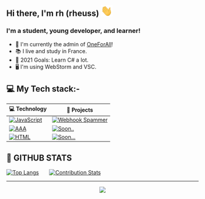 ## Hi there, I'm rh (rheuss) <img src="https://raw.githubusercontent.com/ABSphreak/ABSphreak/master/gifs/Hi.gif" width="30px">

### I'm a student, young developer, and learner!
- 🤖 I'm currently the admin of [OneForAll](https://discord.gg/n2EvRECf88)!
- 📚 I live and study in France.
- 🥅 2021 Goals: Learn C# a lot.
- 🖥 I'm using WebStorm and VSC.

## 💻 My Tech stack:-

<!-- START OF PROFILE STACK, DO NOT REMOVE -->
| 💻 **Technology** | 🚀 **Projects** |
|-|-|
| [![JavaScript](https://img.shields.io/static/v1?label=&message=JavaScript&color=F1E05A&logo=javascript&logoColor=FFFFFF)](https://developer.mozilla.org/en-US/docs/Web/JavaScript) | [![Webhook Spammer](https://img.shields.io/static/v1?label=&message=webhook-spammer&color=000605&logo=github&logoColor=white&labelColor=000605)](https://github.com/wh0isrh/webhook-spammer) |
| [![AAA](https://img.shields.io/badge/c%23-%23239120.svg?style=for-the-badge&logo=c-sharp&logoColor=white)](https://docs.microsoft.com/en-us/dotnet/csharp/) | [![Soon..](https://img.shields.io/static/v1?label=&message=Soon..&color=000605&logo=github&logoColor=white&labelColor=000605)](https://github.com/wh0isrh) |
| [![HTML](https://img.shields.io/static/v1?label=&message=HTML&color=ff751a&logo=HTML5&logoColor=FFFFFF)](https://developer.mozilla.org/en-US/docs/Web/Guide/HTML/HTML5) | [![Soon...](https://img.shields.io/static/v1?label=&message=Soon..&color=000605&logo=github&logoColor=white&labelColor=000605)](https://github.com/wh0isrh)  |
<!-- END OF PROFILE STACK, DO NOT REMOVE -->


## 📝 GITHUB STATS

[![Top Langs](https://github-readme-stats.vercel.app/api/top-langs/?username=wh0isrh&hide=Vue)](https://github.com/wh0isrh/github-readme-stats) 
&nbsp; &nbsp; &nbsp;
[![Contribution Stats](https://github-contribution-stats.vercel.app/api/?username=wh0isrh)](https://github.com/wh0isrh/github-contribution-stats/) 

-----------------------------------------

 <p align="center">
   <img src="https://profile-counter.glitch.me/wh0isrh/count.svg" />
  </p>

[website]: https://one4all.fr
